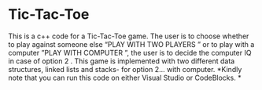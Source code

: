 # Tic-Tac-Toe
This is a c++ code for a Tic-Tac-Toe game. The user is to choose whether to play against someone else “PLAY WITH TWO PLAYERS ” or to play with a computer ”PLAY WITH COMPUTER ”, the user is to decide the computer IQ in case of option 2 .
This game is implemented with two different data structures, linked lists and stacks- for option 2... with computer. 
*Kindly note that you can run this code on either Visual Studio or CodeBlocks. *
